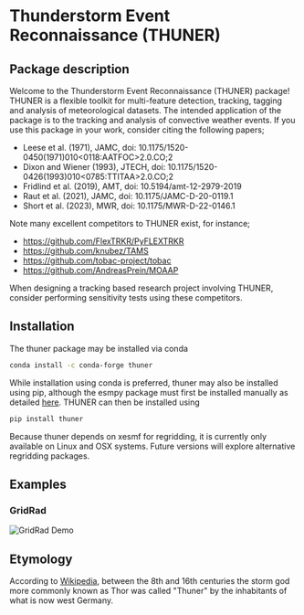 # Thunderstorm Event Reconnaissance (THUNER)

## Package description
Welcome to the Thunderstorm Event Reconnaissance (THUNER) package! 
THUNER is a flexible toolkit for multi-feature detection, tracking, tagging
and analysis of meteorological datasets. The intended application of 
the package is to the tracking and analysis of convective weather events. 
If you use this package in your work, consider citing the following papers;

- Leese et al. (1971), JAMC, doi: 10.1175/1520-0450(1971)010<0118:AATFOC>2.0.CO;2
- Dixon and Wiener (1993), JTECH, doi: 10.1175/1520-0426(1993)010<0785:TTITAA>2.0.CO;2
- Fridlind et al. (2019), AMT, doi: 10.5194/amt-12-2979-2019
- Raut et al. (2021), JAMC, doi: 10.1175/JAMC-D-20-0119.1
- Short et al. (2023), MWR, doi: 10.1175/MWR-D-22-0146.1

Note many excellent competitors to THUNER exist, for instance;

- https://github.com/FlexTRKR/PyFLEXTRKR
- https://github.com/knubez/TAMS
- https://github.com/tobac-project/tobac
- https://github.com/AndreasPrein/MOAAP

When designing a tracking based research project involving THUNER, consider performing 
sensitivity tests using these competitors.

## Installation
The thuner package may be installed via conda
```sh
conda install -c conda-forge thuner
```
While installation using conda is preferred, thuner may also be installed using pip,
although the esmpy package must first be installed manually as 
detailed [here](https://xesmf.readthedocs.io/en/latest/installation.html#notes-about-esmpy).
THUNER can then be installed using 
```sh
pip install thuner
```
Because thuner depends on xesmf for regridding, it is currently only available on Linux 
and OSX systems. Future versions will explore alternative regridding packages. 

## Examples

### GridRad
![GridRad Demo](./gallery/mcs_gridrad_20100120.gif)

## Etymology
According to [Wikipedia](https://en.wikipedia.org/wiki/Thor), between 
the 8th and 16th centuries the storm god more commonly known as Thor 
was called "Thuner" by the inhabitants of what is now west Germany.
